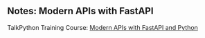 ## Notes: Modern APIs with FastAPI

TalkPython Training Course: [Modern APIs with FastAPI and Python](https://training.talkpython.fm/courses/details/modern-apis-with-fastapi-and-python)